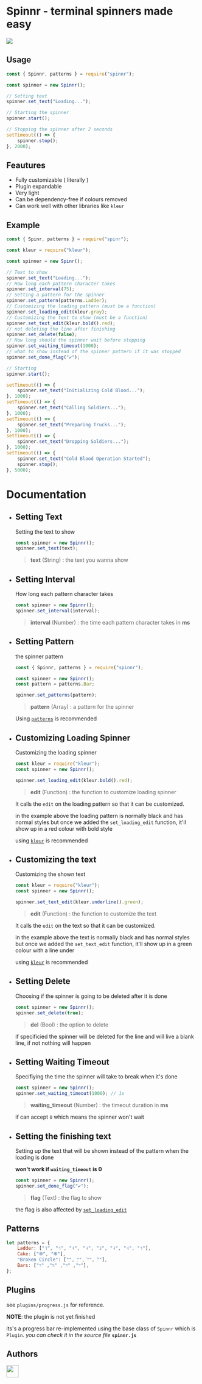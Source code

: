 # **Spinnr** - terminal spinners made easy

![](./public/presentation.gif)

## Usage

```js
const { Spinnr, patterns } = require("spinnr");

const spinner = new Spinnr();

// Setting text
spinner.set_text("Loading...");

// Starting the spinner
spinner.start();

// Stopping the spinner after 2 seconds
setTimeout(() => {
	spinner.stop();
}, 2000);
```

## Feautures

- Fully customizable ( literally )
- Plugin expandable
- Very light
- Can be dependency-free if colours removed
- Can work well with other libraries like `kleur`

## Example

```js
const { Spinr, patterns } = require("spinr");

const kleur = require("kleur");

const spinner = new Spinr();

// Text to show
spinner.set_text("Loading...");
// How long each pattern character takes
spinner.set_interval(75);
// Setting a pattern for the spinner
spinner.set_pattern(patterns.Ladder);
// Customizing the loading pattern (must be a function)
spinner.set_loading_edit(kleur.gray);
// Customizing the text to show (must be a function)
spinner.set_text_edit(kleur.bold().red);
// not deleting the line after finishing
spinner.set_delete(false);
// How long should the spinner wait before stopping
spinner.set_waiting_timeout(1000);
// what to show instead of the spinner pattern if it was stopped
spinner.set_done_flag("✔");

// Starting
spinner.start();

setTimeout(() => {
	spinner.set_text("Initializing Cold Blood...");
}, 1000);
setTimeout(() => {
	spinner.set_text("Calling Soldiers...");
}, 1000);
setTimeout(() => {
	spinner.set_text("Preparing Trucks...");
}, 1000);
setTimeout(() => {
	spinner.set_text("Dropping Soldiers...");
}, 1000);
setTimeout(() => {
	spinner.set_text("Cold Blood Operation Started");
	spinner.stop();
}, 5000);
```

# Documentation

- ## Setting Text

  Setting the text to show

  ```js
  const spinner = new Spinnr();
  spinner.set_text(text);
  ```

  > **text** (String) : the text you wanna show

- ## Setting Interval
  How long each pattern character takes
  ```js
  const spinner = new Spinnr();
  spinner.set_interval(interval);
  ```
  > **interval** (Number) : the time each pattern character takes in **ms**
- ## Setting Pattern

  the spinner pattern

  ```js
  const { Spinnr, patterns } = require("spinnr");

  const spinner = new Spinnr();
  const pattern = patterns.Bar;

  spinner.set_patterns(pattern);
  ```

  > **pattern** (Array) : a pattern for the spinner

  Using [`patterns`](#patterns) is recommended

- ## Customizing Loading Spinner

  Customizing the loading spinner

  ```js
  const kleur = require("kleur");
  const spinner = new Spinnr();

  spinner.set_loading_edit(kleur.bold().red);
  ```

  > **edit** (Function) : the function to customize loading spinner

  It calls the `edit` on the loading pattern so that it can be customized.

  in the example above the loading pattern is normally black and has normal styles but once we added the `set_loading_edit` function, it'll show up in a red colour with bold style

  using [`kleur`](https://github.com/lukeed/kleur) is recommended

- ## Customizing the text

  Customizing the shown text

  ```js
  const kleur = require("kleur");
  const spinner = new Spinnr();

  spinner.set_text_edit(kleur.underline().green);
  ```

  > **edit** (Function) : the function to customize the text

  It calls the `edit` on the text so that it can be customized.

  in the example above the text is normally black and has normal styles but once we added the `set_text_edit` function, it'll show up in a green colour with a line under

  using [`kleur`](https://github.com/lukeed/kleur) is recommended

- ## Setting Delete

  Choosing if the spinner is going to be deleted after it is done

  ```js
  const spinner = new Spinnr();
  spinner.set_delete(true);
  ```

  > **del** (Bool) : the option to delete

  if specificied the spinner will be deleted for the line and will live a blank line,
  if not nothing will happen

- ## Setting Waiting Timeout

  Specifiying the time the spinner will take to break when it's done

  ```js
  const spinner = new Spinnr();
  spinner.set_waiting_timeout(1000); // 1s
  ```

  > **waiting_timeout** (Number) : the timeout duration in **ms**

  if can accept `0` which means the spinner won't wait

- ## Setting the finishing text

  Setting up the text that will be shown instead of the pattern when the loading is done

  **won't work if `waiting_timeout` is 0**

  ```js
  const spinner = new Spinnr();
  spinner.set_done_flag("✔");
  ```

  > **flag** (Text) : the flag to show

  the flag is also affected by [`set_loading_edit`](#customizing-loading-spinner)

## Patterns

```js
let patterns = {
	Ladder: ["˥", "˦", "˧", "˨", "˩", "˨", "˧", "˦"],
	Cake: ["֍", "֎"],
	"Broken Circle": ["֖", "֥", "֙", "֜"],
	Bars: ["ײ", "ױ", "װ", "ױ"],
};
```

## Plugins

see `plugins/progress.js` for reference.

**NOTE**: the plugin is not yet finished

its's a progress bar re-implemented using the base class of `Spinnr` which is `Plugin`. _you can check it in the source file_ **`spinnr.js`**

## Authors

[<img src="https://github.com/unknown989.png" height=32>](https://github.com/unknown989)
